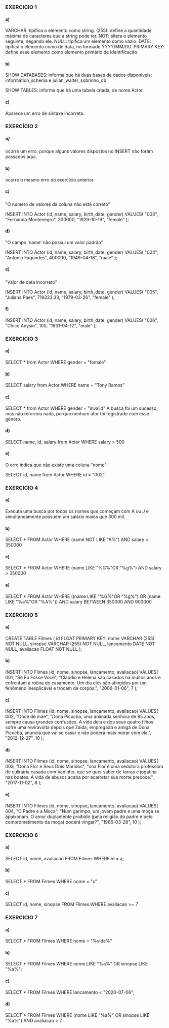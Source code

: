 ### EXERCICIO 1

#### a)
VARCHAR: tipifica o elemento como string.
(255): define a quantidade máxima de caracteres que a string pode ter.
NOT:  altera o elemento seguinte, negando ele.
NULL: tipifica um elemento como vazio.
DATE: tipifica o elemento como de data, no formado YYYY/MM/DD.
PRIMARY KEY: define esse elemento como elemento primário de identificação.

#### b)
SHOW DATABASES: informa que há duas bases de dados disponíveis: information_schema e julian_walter_sobrinho_db

SHOW TABLES: informa que há uma tabela criada, de nome Actor.

#### c)
Aparece um erro de sintaxe incorreta.

### EXERCÍCIO 2

##### a)
ocorre um erro, porque alguns valores dispostos no INSERT não foram passados aqui.

#### b)
ocorre o mesmo erro do exercício anterior.

##### c)
"O numero de valores da coluna não está correto"

INSERT INTO Actor (id, name, salary, birth_date, gender)
VALUES(
  "003", 
  "Fernanda Montenegro",
  300000,
  "1929-10-19", 
  "female"
);

#### d)
"O campo 'name' não possui um valor padrão"

INSERT INTO Actor (id, name, salary, birth_date, gender)
VALUES(
  "004",
  "Antonio Fagundes",
  400000,
  "1949-04-18", 
  "male"
);

##### e) 
"Valor de data incorreto"

INSERT INTO Actor (id, name, salary, birth_date, gender)
VALUES(
  "005", 
  "Juliana Paes",
  719333.33,
  "1979-03-26", 
  "female"
);

#### f)
INSERT INTO Actor (id, name, salary, birth_date, gender)
VALUES(
  "006", 
  "Chico Anysio",
  100,
  "1931-04-12", 
  "male"
);

### EXERCICIO 3

#### a)
SELECT * from Actor WHERE gender = "female"

#### b)
SELECT salary from Actor WHERE name = "Tony Ramos"

#### c)
SELECT * from Actor WHERE gender = "invalid"
A busca foi um sucesso, mas não retornou nada, porque nenhum ator foi registrado com esse gênero.

#### d)
SELECT name, id, salary from Actor WHERE salary > 500

#### e)
O erro indica que não existe uma coluna "nome"

SELECT id, name from Actor WHERE id = "002"

### EXERCICIO 4

#### a)
Executa uma busca por todos os nomes que começam com A ou J e simultaneamente possuem um salário maios que 300 mil.

#### b)
SELECT * FROM Actor
WHERE (name NOT LIKE "A%") AND salary > 350000

#### c)

SELECT * FROM Actor
WHERE (name LIKE "%G%"OR "%g%") AND salary > 350000

#### e)
SELECT * FROM Actor
WHERE ((name LIKE "%G%"OR "%g%") OR (name LIKE "%a%"OR "%A%")) AND salary BETWEEN 350000 AND 900000

### EXERCICIO 5
#### a)
CREATE TABLE Filmes (
id FLOAT PRIMARY KEY,
nome VARCHAR (255) NOT NULL,
sinopse VARCHAR (255) NOT NULL,
lancamento DATE NOT NULL,
avaliacao FLOAT NOT NULL
);

#### b)
INSERT INTO Filmes (id, nome, sinopse, lancamento, avaliacao)
VALUES(
001,
"Se Eu Fosse Você",
"Claudio e Helena são casados há muitos anos e enfrentam a rotina do casamento. Um dia eles são atingidos por um fenômeno inexplicável e trocam de corpos.",
"2006-01-06",
7
);

#### c)
INSERT INTO Filmes (id, nome, sinopse, lancamento, avaliacao)
VALUES(
002,
"Doce de mãe",
"Dona Picucha, uma animada senhora de 85 anos, sempre causa grandes confusões. A vida dela e dos seus quatro filhos sofre uma reviravolta depois que Zaida, empregada e amiga de Dona Picucha, anuncia que vai se casar e não poderá mais morar com ela.",
"2012-12-27",
10
);

#### d)
INSERT INTO Filmes (id, nome, sinopse, lancamento, avaliacao)
VALUES(
003,
"Dona Flor e Seus Dois Maridos",
"ona Flor é uma sedutora professora de culinária casada com Vadinho, que só quer saber de farras e jogatina nas boates. A vida de abusos acaba por acarretar sua morte precoce.",
"2017-11-02",
8
);

#### e)
INSERT INTO Filmes (id, nome, sinopse, lancamento, avaliacao)
VALUES(
004,
"O Padre e a Moça",
"Num garimpo, um jovem padre e uma moça se apaixonam. O amor duplamente proibido (pela religião do padre e pelo comprometimento da moça) poderá vingar?",
"1966-03-28",
10
);

### EXERCICIO 6
#### a)
SELECT id, nome, avaliacao FROM Filmes WHERE id = x;

#### b)
SELECT * FROM Filmes WHERE nome = "x"

#### c)
SELECT id, nome, sinopse FROM Filmes WHERE avaliacao >= 7

### EXERCICIO 7
#### a)
SELECT * FROM Filmes WHERE nome = "%vida%"
#### b)
SELECT * FROM Filmes WHERE nome LIKE "%a%" OR sinopse LIKE "%a%";
#### c) 
SELECT * FROM Filmes WHERE lancamento < "2020-07-06";
#### d)
SELECT * FROM Filmes WHERE (nome LIKE "%a%" OR sinopse LIKE "%a%") AND avaliacao > 7



